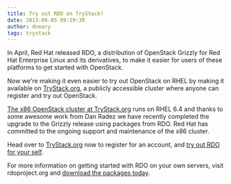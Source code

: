```yaml
---
title: Try out RDO on TryStack!
date: 2013-06-05 09:19:30
author: dneary
tags: trystack
---
```


In April, Red Hat released RDO, a distribution of OpenStack Grizzly for
Red Hat Enterprise Linux and its derivatives, to make it easier for
users of these platforms to get started with OpenStack.

Now we're making it even easier to try out OpenStack on RHEL by making
it available on [TryStack.org](http://trystack.org), a publicly accessible cluster where
anyone can register and try out OpenStack.

[The x86 OpenStack cluster at TryStack.org](http://x86.trystack.org) runs on RHEL 6.4 and thanks to some awesome work from Dan Radez we have recently completed the upgrade to the Grizzly release using packages from RDO. Red Hat has committed to the ongoing support and maintenance of the x86 cluster.

Head over to [TryStack.org](http://trystack.org) now to register for an account, and [try out RDO for your self](https://www.rdoproject.org/documentation/trystack/ ).

For more information on getting started with RDO on your own servers, visit rdoproject.org and [download the packages today](https://www.rdoproject.org/install/).
